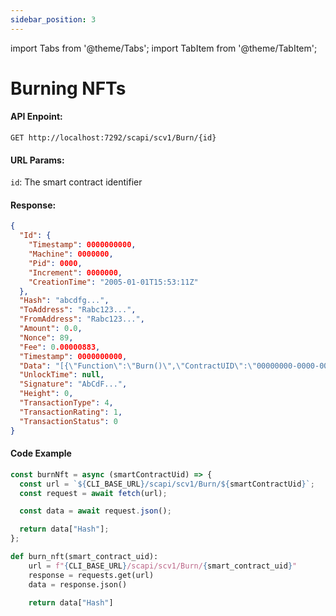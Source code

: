 ```yaml
---
sidebar_position: 3
---
```


import Tabs from '@theme/Tabs';
import TabItem from '@theme/TabItem';

# Burning NFTs

#### API Enpoint:

```
GET http://localhost:7292/scapi/scv1/Burn/{id}
```

#### URL Params:

`id`: The smart contract identifier

#### Response:

```json
{
  "Id": {
    "Timestamp": 0000000000,
    "Machine": 0000000,
    "Pid": 0000,
    "Increment": 0000000,
    "CreationTime": "2005-01-01T15:53:11Z"
  },
  "Hash": "abcdfg...",
  "ToAddress": "Rabc123...",
  "FromAddress": "Rabc123...",
  "Amount": 0.0,
  "Nonce": 89,
  "Fee": 0.00000883,
  "Timestamp": 0000000000,
  "Data": "[{\"Function\":\"Burn()\",\"ContractUID\":\"00000000-0000-0000-0000-000000000000\",\"FromAddress\":\"Rabc123...\"}]",
  "UnlockTime": null,
  "Signature": "AbCdF...",
  "Height": 0,
  "TransactionType": 4,
  "TransactionRating": 1,
  "TransactionStatus": 0
}
```

#### Code Example

<Tabs>
<TabItem value="js" label="NodeJS">

```js
const burnNft = async (smartContractUid) => {
  const url = `${CLI_BASE_URL}/scapi/scv1/Burn/${smartContractUid}`;
  const request = await fetch(url);

  const data = await request.json();

  return data["Hash"];
};
```

</TabItem>

<TabItem value="py" label="Python">

```python
def burn_nft(smart_contract_uid):
    url = f"{CLI_BASE_URL}/scapi/scv1/Burn/{smart_contract_uid}"
    response = requests.get(url)
    data = response.json()

    return data["Hash"]
```

</TabItem>
</Tabs>
